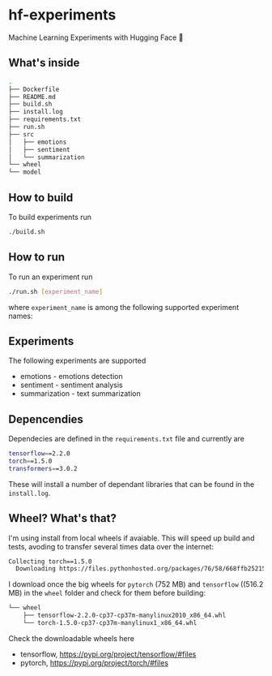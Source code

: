 # hf-experiments
Machine Learning Experiments with Hugging Face 🤗

## What's inside

```bash
.
├── Dockerfile
├── README.md
├── build.sh
├── install.log
├── requirements.txt
├── run.sh
├── src
│   ├── emotions
│   ├── sentiment
│   └── summarization
└── wheel
└── model
```

## How to build
To build experiments run
```bash
./build.sh
```

## How to run
To run an experiment run
```bash
./run.sh [experiment_name]
```

where `experiment_name` is among the following supported experiment names:

## Experiments
The following experiments are supported
- emotions - emotions detection
- sentiment - sentiment analysis
- summarization - text summarization


## Depencendies
Dependecies are defined in the `requirements.txt` file and currently are

```bash
tensorflow==2.2.0
torch==1.5.0
transformers==3.0.2
```
These will install a number of dependant libraries that can be found in the `install.log`.

## Wheel? What's that?
I'm using install from local wheels if avaiable. This will speed up build and tests, avoding to transfer several times data over the internet:

```bash
Collecting torch==1.5.0
  Downloading https://files.pythonhosted.org/packages/76/58/668ffb25215b3f8231a550a227be7f905f514859c70a65ca59d28f9b7f60/torch-1.5.0-cp37-cp37m-manylinux1_x86_64.whl (752.0MB)
```
  
I download once the big wheels for `pytorch` (752 MB) and `tensorflow` ((516.2 MB) in the `wheel` folder and check for them before building:

```bash
└── wheel
    ├── tensorflow-2.2.0-cp37-cp37m-manylinux2010_x86_64.whl
    └── torch-1.5.0-cp37-cp37m-manylinux1_x86_64.whl
```

Check the downloadable wheels here

- tensorflow, https://pypi.org/project/tensorflow/#files
- pytorch, https://pypi.org/project/torch/#files 
